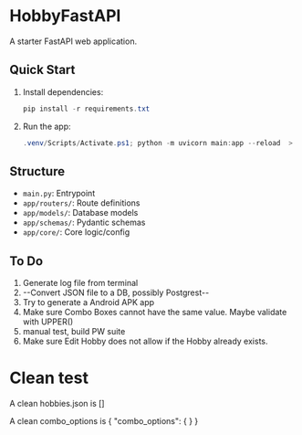 # HobbyFastAPI

A starter FastAPI web application.

## Quick Start

1. Install dependencies:
   ```powershell
   pip install -r requirements.txt
   ```
2. Run the app:
   ```powershell
   .venv/Scripts/Activate.ps1; python -m uvicorn main:app --reload  > app.log 2>&1

   ```

## Structure
- `main.py`: Entrypoint
- `app/routers/`: Route definitions
- `app/models/`: Database models
- `app/schemas/`: Pydantic schemas
- `app/core/`: Core logic/config

## To Do
1. Generate log file from terminal
2. --Convert JSON file to a DB, possibly Postgrest--
3. Try to generate a Android APK app
4. Make sure Combo Boxes cannot have the same value. Maybe validate with UPPER()
5. manual test, build PW suite
6. Make sure Edit Hobby does not allow if the Hobby already exists.

# Clean test
A clean hobbies.json is
[]

A clean combo_options is
{
  "combo_options": {
  }
}